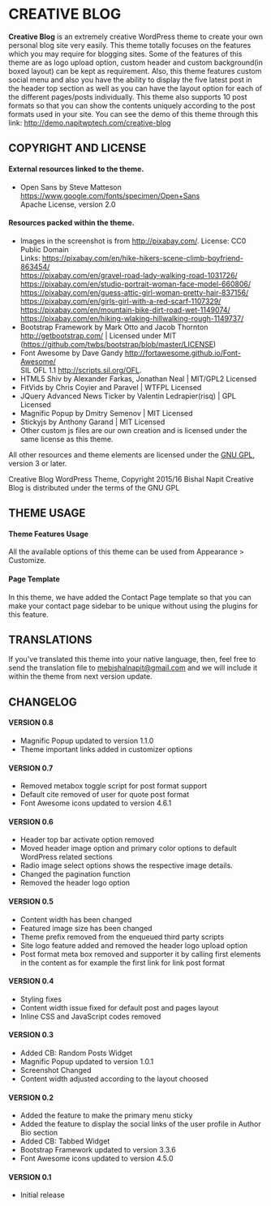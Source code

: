 # CREATIVE BLOG
**Creative Blog** is an extremely creative WordPress theme to create your own personal blog site very easily. This theme totally focuses on the features which you may require for blogging sites. Some of the features of this theme are as logo upload option, custom header and custom background(in boxed layout) can be kept as requirement. Also, this theme features custom social menu and also you have the ability to display the five latest post in the header top section as well as you can have the layout option for each of the different pages/posts individually. This theme also supports 10 post formats so that you can show the contents uniquely according to the post formats used in your site. You can see the demo of this theme through this link: http://demo.napitwptech.com/creative-blog

## COPYRIGHT AND LICENSE
#### External resources linked to the theme.
* Open Sans by Steve Matteson https://www.google.com/fonts/specimen/Open+Sans  
  Apache License, version 2.0

#### Resources packed within the theme.
* Images in the screenshot is from http://pixabay.com/. License: CC0 Public Domain  
  Links: https://pixabay.com/en/hike-hikers-scene-climb-boyfriend-863454/  
         https://pixabay.com/en/gravel-road-lady-walking-road-1031726/  
         https://pixabay.com/en/studio-portrait-woman-face-model-660806/  
         https://pixabay.com/en/guess-attic-girl-woman-pretty-hair-837156/  
         https://pixabay.com/en/girls-girl-with-a-red-scarf-1107329/  
         https://pixabay.com/en/mountain-bike-dirt-road-wet-1149074/  
         https://pixabay.com/en/hiking-wlaking-hillwalking-rough-1149737/  
* Bootstrap Framework by Mark Otto and Jacob Thornton http://getbootstrap.com/ | Licensed under MIT (https://github.com/twbs/bootstrap/blob/master/LICENSE)
* Font Awesome by Dave Gandy http://fortawesome.github.io/Font-Awesome/  
  SIL OFL 1.1 http://scripts.sil.org/OFL.
* HTML5 Shiv by Alexander Farkas, Jonathan Neal | MIT/GPL2 Licensed
* FitVids by Chris Coyier and Paravel | WTFPL Licensed
* JQuery Advanced News Ticker by Valentin Ledrapier(risq) | GPL Licensed
* Magnific Popup by Dmitry Semenov | MIT Licensed
* Stickyjs by Anthony Garand | MIT Licensed
* Other custom js files are our own creation and is licensed under the same license as this theme.

All other resources and theme elements are licensed under the [GNU GPL](http://www.gnu.org/licenses/gpl-3.0.txt), version 3 or later.

Creative Blog WordPress Theme, Copyright 2015/16 Bishal Napit
Creative Blog is distributed under the terms of the GNU GPL

## THEME USAGE
#### Theme Features Usage
All the available options of this theme can be used from Appearance > Customize.

#### Page Template
In this theme, we have added the Contact Page template so that you can make your contact page sidebar to be unique without using the plugins for this feature.

## TRANSLATIONS
If you've translated this theme into your native language, then, feel free to send the translation file to mebishalnapit@gmail.com and we will include it within the theme from next version update.

## CHANGELOG
#### VERSION 0.8
* Magnific Popup updated to version 1.1.0
* Theme important links added in customizer options

#### VERSION 0.7
* Removed metabox toggle script for post format support
* Default cite removed of user for quote post format
* Font Awesome icons updated to version 4.6.1

#### VERSION 0.6
* Header top bar activate option removed
* Moved header image option and primary color options to default WordPress related sections
* Radio image select options shows the respective image details.
* Changed the pagination function
* Removed the header logo option

#### VERSION 0.5
* Content width has been changed
* Featured image size has been changed
* Theme prefix removed from the enqueued third party scripts
* Site logo feature added and removed the header logo upload option
* Post format meta box removed and supporter it by calling first elements in the content as for example the first link for link post format

#### VERSION 0.4
* Styling fixes
* Content width issue fixed for default post and pages layout
* Inline CSS and JavaScript codes removed

#### VERSION 0.3
* Added CB: Random Posts Widget
* Magnific Popup updated to version 1.0.1
* Screenshot Changed
* Content width adjusted according to the layout choosed

#### VERSION 0.2
* Added the feature to make the primary menu sticky
* Added the feature to display the social links of the user profile in Author Bio section
* Added CB: Tabbed Widget
* Bootstrap Framework updated to version 3.3.6
* Font Awesome icons updated to version 4.5.0

#### VERSION 0.1
* Initial release